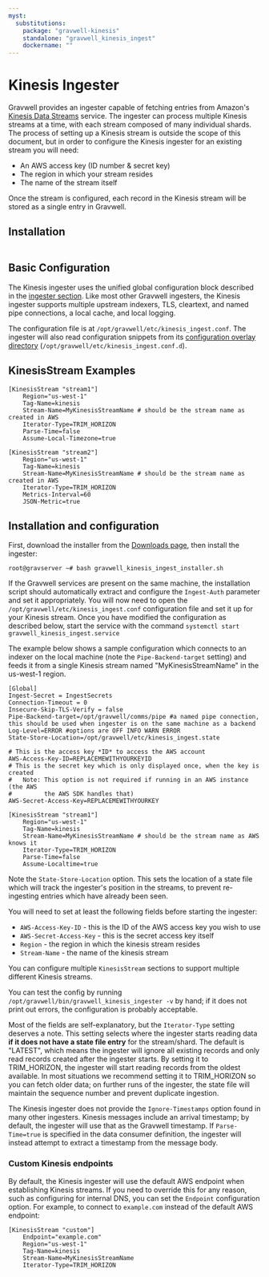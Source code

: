 ```yaml
---
myst:
  substitutions:
    package: "gravwell-kinesis"
    standalone: "gravwell_kinesis_ingest"
    dockername: ""
---
```

# Kinesis Ingester

Gravwell provides an ingester capable of fetching entries from Amazon's [Kinesis Data Streams](https://aws.amazon.com/kinesis/data-streams/) service. The ingester can process multiple Kinesis streams at a time, with each stream composed of many individual shards. The process of setting up a Kinesis stream is outside the scope of this document, but in order to configure the Kinesis ingester for an existing stream you will need:

* An AWS access key (ID number & secret key)
* The region in which your stream resides
* The name of the stream itself

Once the stream is configured, each record in the Kinesis stream will be stored as a single entry in Gravwell.

## Installation

```{include} installation_instructions_template 
```

## Basic Configuration

The Kinesis ingester uses the unified global configuration block described in the [ingester section](ingesters_global_configuration_parameters).  Like most other Gravwell ingesters, the Kinesis ingester supports multiple upstream indexers, TLS, cleartext, and named pipe connections, a local cache, and local logging.

The configuration file is at `/opt/gravwell/etc/kinesis_ingest.conf`. The ingester will also read configuration snippets from its [configuration overlay directory](configuration_overlays) (`/opt/gravwell/etc/kinesis_ingest.conf.d`).

## KinesisStream Examples

```
[KinesisStream "stream1"]
	Region="us-west-1"
	Tag-Name=kinesis
	Stream-Name=MyKinesisStreamName	# should be the stream name as created in AWS
	Iterator-Type=TRIM_HORIZON
	Parse-Time=false
	Assume-Local-Timezone=true

[KinesisStream "stream2"]
	Region="us-west-1"
	Tag-Name=kinesis
	Stream-Name=MyKinesisStreamName	# should be the stream name as created in AWS
	Iterator-Type=TRIM_HORIZON
	Metrics-Interval=60
	JSON-Metric=true
```

## Installation and configuration

First, download the installer from the [Downloads page](/quickstart/downloads), then install the ingester:

```console
root@gravserver ~# bash gravwell_kinesis_ingest_installer.sh
```

If the Gravwell services are present on the same machine, the installation script should automatically extract and configure the `Ingest-Auth` parameter and set it appropriately. You will now need to open the `/opt/gravwell/etc/kinesis_ingest.conf` configuration file and set it up for your Kinesis stream. Once you have modified the configuration as described below, start the service with the command `systemctl start gravwell_kinesis_ingest.service`

The example below shows a sample configuration which connects to an indexer on the local machine (note the `Pipe-Backend-target` setting) and feeds it from a single Kinesis stream named "MyKinesisStreamName" in the us-west-1 region.

```
[Global]
Ingest-Secret = IngestSecrets
Connection-Timeout = 0
Insecure-Skip-TLS-Verify = false
Pipe-Backend-target=/opt/gravwell/comms/pipe #a named pipe connection, this should be used when ingester is on the same machine as a backend
Log-Level=ERROR #options are OFF INFO WARN ERROR
State-Store-Location=/opt/gravwell/etc/kinesis_ingest.state

# This is the access key *ID* to access the AWS account
AWS-Access-Key-ID=REPLACEMEWITHYOURKEYID
# This is the secret key which is only displayed once, when the key is created
#   Note: This option is not required if running in an AWS instance (the AWS
#         the AWS SDK handles that)
AWS-Secret-Access-Key=REPLACEMEWITHYOURKEY

[KinesisStream "stream1"]
	Region="us-west-1"
	Tag-Name=kinesis
	Stream-Name=MyKinesisStreamName	# should be the stream name as AWS knows it
	Iterator-Type=TRIM_HORIZON
	Parse-Time=false
	Assume-Localtime=true
```

Note the `State-Store-Location` option. This sets the location of a state file which will track the ingester's position in the streams, to prevent re-ingesting entries which have already been seen.

You will need to set at least the following fields before starting the ingester:

* `AWS-Access-Key-ID` - this is the ID of the AWS access key you wish to use
* `AWS-Secret-Access-Key` - this is the secret access key itself
* `Region` - the region in which the kinesis stream resides
* `Stream-Name` - the name of the kinesis stream

You can configure multiple `KinesisStream` sections to support multiple different Kinesis streams.

You can test the config by running `/opt/gravwell/bin/gravwell_kinesis_ingester -v` by hand; if it does not print out errors, the configuration is probably acceptable.

Most of the fields are self-explanatory, but the `Iterator-Type` setting deserves a note. This setting selects where the ingester starts reading data **if it does not have a state file entry** for the stream/shard. The default is "LATEST", which means the ingester will ignore all existing records and only read records created after the ingester starts. By setting it to TRIM_HORIZON, the ingester will start reading records from the oldest available. In most situations we recommend setting it to TRIM_HORIZON so you can fetch older data; on further runs of the ingester, the state file will maintain the sequence number and prevent duplicate ingestion.

The Kinesis ingester does not provide the `Ignore-Timestamps` option found in many other ingesters. Kinesis messages include an arrival timestamp; by default, the ingester will use that as the Gravwell timestamp. If `Parse-Time=true` is specified in the data consumer definition, the ingester will instead attempt to extract a timestamp from the message body.

### Custom Kinesis endpoints

By default, the Kinesis ingester will use the default AWS endpoint when establishing Kinesis streams. If you need to override this for any reason, such as configuring for internal DNS, you can set the `Endpoint` configuration option. For example, to connect to `example.com` instead of the default AWS endpoint:

```
[KinesisStream "custom"]
	Endpoint="example.com" 
	Region="us-west-1"
	Tag-Name=kinesis
	Stream-Name=MyKinesisStreamName	
	Iterator-Type=TRIM_HORIZON
```
